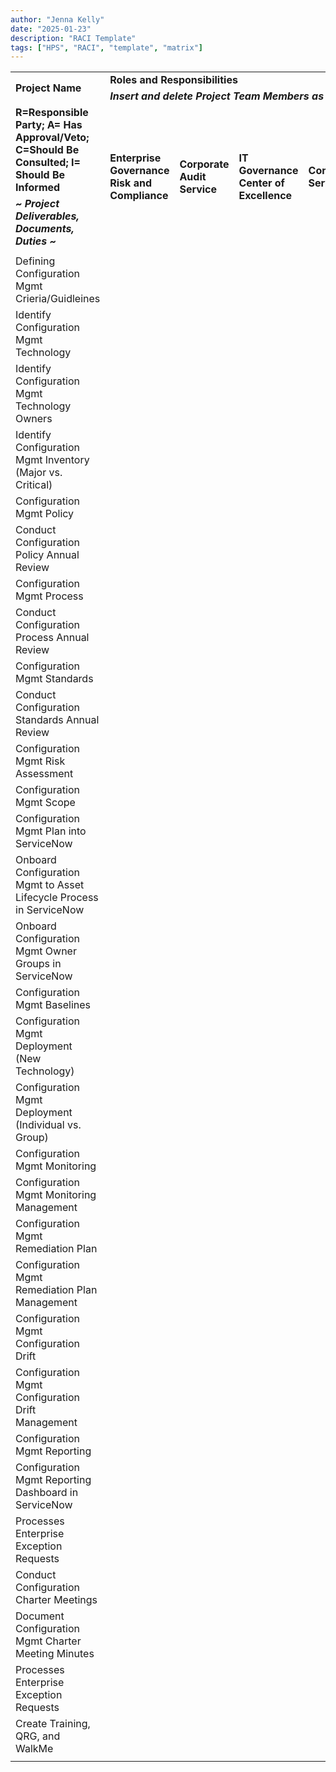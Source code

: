```yaml
---
author: "Jenna Kelly"
date: "2025-01-23"
description: "RACI Template"
tags: ["HPS", "RACI", "template", "matrix"]
---
```


<table>
  <tr>
   <td rowspan="3" ><strong>Project Name</strong>
   </td>
   <td rowspan="2" colspan="18" ><strong>Roles and Responsibilities</strong>
   </td>
   <td rowspan="3" colspan="3" ><strong>Comments</strong>
   </td>
   <td> 
   </td>
   <td>
   </td>
  </tr>
  <tr>
   <td>
   </td>
   <td>
   </td>
  </tr>
  <tr>
   <td colspan="18" ><strong><em>Insert and delete Project Team Members as necessary</em></strong>
   </td>
   <td>
   </td>
   <td>
   </td>
  </tr>
  <tr>
   <td rowspan="4" ><strong>
  R=Responsible Party; 
  A= Has Approval/Veto;
 	C=Should Be Consulted;
  I= Should Be Informed</strong>
   </td>
   <td rowspan="5" ><strong>Enterprise Governance Risk and Compliance</strong>
   </td>
   <td rowspan="5" ><strong>Corporate Audit Service</strong>
   </td>
   <td rowspan="5" ><strong>IT Governance Center of Excellence</strong>
   </td>
   <td rowspan="5" ><strong>Compliance Services</strong>
   </td>
   <td rowspan="5" ><strong>Configuration Mgmt Chair</strong>
   </td>
   <td rowspan="5" ><strong>Configuration Mgmt Coordinator</strong>
   </td>
   <td rowspan="5" ><strong>Configuration Mgmt Charter</strong>
   </td>
   <td rowspan="5" ><strong>Information and Cyber Security</strong>
   </td>
   <td rowspan="5" ><strong>Technology Services</strong>
   </td>
   <td rowspan="5" ><strong>ITAM</strong>
   </td>
   <td rowspan="5" ><strong>ITAM-SVC Mgmt</strong>
   </td>
   <td rowspan="5" ><strong>Training Owners</strong>
   </td>
   <td rowspan="5" ><strong>Planning Owners</strong>
   </td>
   <td rowspan="5" ><strong>Owner Group</strong>
   </td>
   <td rowspan="5" ><strong>Support Group</strong>
   </td>
   <td rowspan="5" ><strong>Monitoring Owners</strong>
   </td>
   <td rowspan="5" ><strong>Monitoring SME's</strong>
   </td>
   <td rowspan="5" colspan="2" >
   </td>
   <td>
   </td>
   <td colspan="2" > 
   </td>
   <td>
   </td>
  </tr>
  <tr>
   <td>
   </td>
   <td colspan="2" > 
   </td>
   <td>
   </td>
  </tr>
  <tr>
   <td>
   </td>
   <td colspan="2" > 
   </td>
   <td>
   </td>
  </tr>
  <tr>
   <td>
   </td>
   <td colspan="2" > 
   </td>
   <td>
   </td>
  </tr>
  <tr>
   <td><strong><em>~ Project Deliverables, Documents, Duties ~</em></strong>
   </td>
   <td>
   </td>
   <td colspan="2" > 
   </td>
   <td>
   </td>
  </tr>
  <tr>
   <td><strong><em> </em></strong>
   </td>
   <td> 
   </td>
   <td> 
   </td>
   <td> 
   </td>
   <td> 
   </td>
   <td> 
   </td>
   <td> 
   </td>
   <td> 
   </td>
   <td> 
   </td>
   <td> 
   </td>
   <td> 
   </td>
   <td> 
   </td>
   <td> 
   </td>
   <td> 
   </td>
   <td> 
   </td>
   <td> 
   </td>
   <td> 
   </td>
   <td> 
   </td>
   <td colspan="2" > 
   </td>
   <td>
   </td>
   <td colspan="2" > 
   </td>
   <td>
   </td>
  </tr>
  <tr>
   <td>Defining Configuration Mgmt Crieria/Guidleines
   </td>
   <td> 
   </td>
   <td> 
   </td>
   <td> 
   </td>
   <td> 
   </td>
   <td> 
   </td>
   <td> 
   </td>
   <td> 
   </td>
   <td> 
   </td>
   <td> 
   </td>
   <td> 
   </td>
   <td> 
   </td>
   <td> 
   </td>
   <td> 
   </td>
   <td> 
   </td>
   <td> 
   </td>
   <td> 
   </td>
   <td> 
   </td>
   <td colspan="2" > 
   </td>
   <td>
   </td>
   <td colspan="2" > 
   </td>
   <td>
   </td>
  </tr>
  <tr>
   <td>Identify Configuration Mgmt Technology
   </td>
   <td> 
   </td>
   <td> 
   </td>
   <td> 
   </td>
   <td> 
   </td>
   <td> 
   </td>
   <td> 
   </td>
   <td> 
   </td>
   <td> 
   </td>
   <td> 
   </td>
   <td> 
   </td>
   <td> 
   </td>
   <td> 
   </td>
   <td> 
   </td>
   <td> 
   </td>
   <td> 
   </td>
   <td> 
   </td>
   <td> 
   </td>
   <td colspan="2" > 
   </td>
   <td>
   </td>
   <td colspan="2" > 
   </td>
   <td>
   </td>
  </tr>
  <tr>
   <td>Identify Configuration Mgmt Technology Owners
   </td>
   <td> 
   </td>
   <td> 
   </td>
   <td> 
   </td>
   <td> 
   </td>
   <td> 
   </td>
   <td> 
   </td>
   <td> 
   </td>
   <td> 
   </td>
   <td> 
   </td>
   <td> 
   </td>
   <td> 
   </td>
   <td> 
   </td>
   <td> 
   </td>
   <td> 
   </td>
   <td> 
   </td>
   <td> 
   </td>
   <td> 
   </td>
   <td colspan="2" > 
   </td>
   <td>
   </td>
   <td colspan="2" > 
   </td>
   <td>
   </td>
  </tr>
  <tr>
   <td>Identify Configuration Mgmt Inventory (Major vs. Critical)
   </td>
   <td> 
   </td>
   <td> 
   </td>
   <td> 
   </td>
   <td> 
   </td>
   <td> 
   </td>
   <td> 
   </td>
   <td> 
   </td>
   <td> 
   </td>
   <td> 
   </td>
   <td> 
   </td>
   <td> 
   </td>
   <td> 
   </td>
   <td> 
   </td>
   <td> 
   </td>
   <td> 
   </td>
   <td> 
   </td>
   <td> 
   </td>
   <td colspan="2" > 
   </td>
   <td>
   </td>
   <td colspan="2" > 
   </td>
   <td>
   </td>
  </tr>
  <tr>
   <td>Configuration Mgmt Policy
   </td>
   <td> 
   </td>
   <td> 
   </td>
   <td> 
   </td>
   <td> 
   </td>
   <td> 
   </td>
   <td> 
   </td>
   <td> 
   </td>
   <td> 
   </td>
   <td> 
   </td>
   <td> 
   </td>
   <td> 
   </td>
   <td> 
   </td>
   <td> 
   </td>
   <td> 
   </td>
   <td> 
   </td>
   <td> 
   </td>
   <td> 
   </td>
   <td colspan="2" > 
   </td>
   <td>
   </td>
   <td colspan="2" > 
   </td>
   <td>
   </td>
  </tr>
  <tr>
   <td>Conduct Configuration Policy Annual Review
   </td>
   <td> 
   </td>
   <td> 
   </td>
   <td> 
   </td>
   <td> 
   </td>
   <td> 
   </td>
   <td> 
   </td>
   <td> 
   </td>
   <td> 
   </td>
   <td> 
   </td>
   <td> 
   </td>
   <td> 
   </td>
   <td> 
   </td>
   <td> 
   </td>
   <td> 
   </td>
   <td> 
   </td>
   <td> 
   </td>
   <td> 
   </td>
   <td colspan="2" > 
   </td>
   <td>
   </td>
   <td colspan="2" > 
   </td>
   <td>
   </td>
  </tr>
  <tr>
   <td>Configuration Mgmt Process
   </td>
   <td> 
   </td>
   <td> 
   </td>
   <td> 
   </td>
   <td> 
   </td>
   <td> 
   </td>
   <td> 
   </td>
   <td> 
   </td>
   <td> 
   </td>
   <td> 
   </td>
   <td> 
   </td>
   <td> 
   </td>
   <td> 
   </td>
   <td> 
   </td>
   <td> 
   </td>
   <td> 
   </td>
   <td> 
   </td>
   <td> 
   </td>
   <td colspan="2" > 
   </td>
   <td>
   </td>
   <td colspan="2" > 
   </td>
   <td>
   </td>
  </tr>
  <tr>
   <td>Conduct Configuration Process Annual Review
   </td>
   <td> 
   </td>
   <td> 
   </td>
   <td> 
   </td>
   <td> 
   </td>
   <td> 
   </td>
   <td> 
   </td>
   <td> 
   </td>
   <td> 
   </td>
   <td> 
   </td>
   <td> 
   </td>
   <td> 
   </td>
   <td> 
   </td>
   <td> 
   </td>
   <td> 
   </td>
   <td> 
   </td>
   <td> 
   </td>
   <td> 
   </td>
   <td colspan="2" > 
   </td>
   <td>
   </td>
   <td colspan="2" > 
   </td>
   <td>
   </td>
  </tr>
  <tr>
   <td>Configuration Mgmt Standards
   </td>
   <td> 
   </td>
   <td> 
   </td>
   <td> 
   </td>
   <td> 
   </td>
   <td> 
   </td>
   <td> 
   </td>
   <td> 
   </td>
   <td> 
   </td>
   <td> 
   </td>
   <td> 
   </td>
   <td> 
   </td>
   <td> 
   </td>
   <td> 
   </td>
   <td> 
   </td>
   <td> 
   </td>
   <td> 
   </td>
   <td> 
   </td>
   <td colspan="2" > 
   </td>
   <td>
   </td>
   <td colspan="2" > 
   </td>
   <td>
   </td>
  </tr>
  <tr>
   <td>Conduct Configuration Standards Annual Review
   </td>
   <td> 
   </td>
   <td> 
   </td>
   <td> 
   </td>
   <td> 
   </td>
   <td> 
   </td>
   <td> 
   </td>
   <td> 
   </td>
   <td> 
   </td>
   <td> 
   </td>
   <td> 
   </td>
   <td> 
   </td>
   <td> 
   </td>
   <td> 
   </td>
   <td> 
   </td>
   <td> 
   </td>
   <td> 
   </td>
   <td> 
   </td>
   <td colspan="2" > 
   </td>
   <td>
   </td>
   <td colspan="2" > 
   </td>
   <td>
   </td>
  </tr>
  <tr>
   <td>Configuration Mgmt Risk Assessment
   </td>
   <td> 
   </td>
   <td> 
   </td>
   <td> 
   </td>
   <td> 
   </td>
   <td> 
   </td>
   <td> 
   </td>
   <td> 
   </td>
   <td> 
   </td>
   <td> 
   </td>
   <td> 
   </td>
   <td> 
   </td>
   <td> 
   </td>
   <td> 
   </td>
   <td> 
   </td>
   <td> 
   </td>
   <td> 
   </td>
   <td> 
   </td>
   <td colspan="2" > 
   </td>
   <td>
   </td>
   <td colspan="2" > 
   </td>
   <td>
   </td>
  </tr>
  <tr>
   <td>Configuration Mgmt Scope
   </td>
   <td> 
   </td>
   <td> 
   </td>
   <td> 
   </td>
   <td> 
   </td>
   <td> 
   </td>
   <td> 
   </td>
   <td> 
   </td>
   <td> 
   </td>
   <td> 
   </td>
   <td> 
   </td>
   <td> 
   </td>
   <td> 
   </td>
   <td> 
   </td>
   <td> 
   </td>
   <td> 
   </td>
   <td> 
   </td>
   <td> 
   </td>
   <td colspan="2" > 
   </td>
   <td>
   </td>
   <td colspan="2" > 
   </td>
   <td>
   </td>
  </tr>
  <tr>
   <td>Configuration Mgmt Plan into ServiceNow
   </td>
   <td> 
   </td>
   <td> 
   </td>
   <td> 
   </td>
   <td> 
   </td>
   <td> 
   </td>
   <td> 
   </td>
   <td> 
   </td>
   <td> 
   </td>
   <td> 
   </td>
   <td> 
   </td>
   <td> 
   </td>
   <td> 
   </td>
   <td> 
   </td>
   <td> 
   </td>
   <td> 
   </td>
   <td> 
   </td>
   <td> 
   </td>
   <td colspan="2" > 
   </td>
   <td>
   </td>
   <td colspan="2" > 
   </td>
   <td>
   </td>
  </tr>
  <tr>
   <td>Onboard Configuration Mgmt to Asset Lifecycle Process in ServiceNow
   </td>
   <td> 
   </td>
   <td> 
   </td>
   <td> 
   </td>
   <td> 
   </td>
   <td> 
   </td>
   <td> 
   </td>
   <td> 
   </td>
   <td> 
   </td>
   <td> 
   </td>
   <td> 
   </td>
   <td> 
   </td>
   <td> 
   </td>
   <td> 
   </td>
   <td> 
   </td>
   <td> 
   </td>
   <td> 
   </td>
   <td> 
   </td>
   <td colspan="2" > 
   </td>
   <td>
   </td>
   <td colspan="2" > 
   </td>
   <td>
   </td>
  </tr>
  <tr>
   <td>Onboard Configuration Mgmt Owner Groups in ServiceNow
   </td>
   <td> 
   </td>
   <td> 
   </td>
   <td> 
   </td>
   <td> 
   </td>
   <td> 
   </td>
   <td> 
   </td>
   <td> 
   </td>
   <td> 
   </td>
   <td> 
   </td>
   <td> 
   </td>
   <td> 
   </td>
   <td> 
   </td>
   <td> 
   </td>
   <td> 
   </td>
   <td> 
   </td>
   <td> 
   </td>
   <td> 
   </td>
   <td colspan="2" > 
   </td>
   <td>
   </td>
   <td colspan="2" > 
   </td>
   <td>
   </td>
  </tr>
  <tr>
   <td>Configuration Mgmt Baselines
   </td>
   <td> 
   </td>
   <td> 
   </td>
   <td> 
   </td>
   <td> 
   </td>
   <td> 
   </td>
   <td> 
   </td>
   <td> 
   </td>
   <td> 
   </td>
   <td> 
   </td>
   <td> 
   </td>
   <td> 
   </td>
   <td> 
   </td>
   <td> 
   </td>
   <td> 
   </td>
   <td> 
   </td>
   <td> 
   </td>
   <td> 
   </td>
   <td colspan="2" > 
   </td>
   <td>
   </td>
   <td colspan="2" > 
   </td>
   <td>
   </td>
  </tr>
  <tr>
   <td>Configuration Mgmt Deployment (New Technology)
   </td>
   <td> 
   </td>
   <td> 
   </td>
   <td> 
   </td>
   <td> 
   </td>
   <td> 
   </td>
   <td> 
   </td>
   <td> 
   </td>
   <td> 
   </td>
   <td> 
   </td>
   <td> 
   </td>
   <td> 
   </td>
   <td> 
   </td>
   <td> 
   </td>
   <td> 
   </td>
   <td> 
   </td>
   <td> 
   </td>
   <td> 
   </td>
   <td colspan="2" > 
   </td>
   <td>
   </td>
   <td colspan="2" > 
   </td>
   <td>
   </td>
  </tr>
  <tr>
   <td>Configuration Mgmt Deployment (Individual vs. Group)
   </td>
   <td> 
   </td>
   <td> 
   </td>
   <td> 
   </td>
   <td> 
   </td>
   <td> 
   </td>
   <td> 
   </td>
   <td> 
   </td>
   <td> 
   </td>
   <td> 
   </td>
   <td> 
   </td>
   <td> 
   </td>
   <td> 
   </td>
   <td> 
   </td>
   <td> 
   </td>
   <td> 
   </td>
   <td> 
   </td>
   <td> 
   </td>
   <td colspan="2" > 
   </td>
   <td>
   </td>
   <td colspan="2" > 
   </td>
   <td>
   </td>
  </tr>
  <tr>
   <td>Configuration Mgmt Monitoring
   </td>
   <td> 
   </td>
   <td> 
   </td>
   <td> 
   </td>
   <td> 
   </td>
   <td> 
   </td>
   <td> 
   </td>
   <td> 
   </td>
   <td> 
   </td>
   <td> 
   </td>
   <td> 
   </td>
   <td> 
   </td>
   <td> 
   </td>
   <td> 
   </td>
   <td> 
   </td>
   <td> 
   </td>
   <td> 
   </td>
   <td> 
   </td>
   <td colspan="2" > 
   </td>
   <td>
   </td>
   <td colspan="2" > 
   </td>
   <td>
   </td>
  </tr>
  <tr>
   <td>Configuration Mgmt Monitoring Management
   </td>
   <td> 
   </td>
   <td> 
   </td>
   <td> 
   </td>
   <td> 
   </td>
   <td> 
   </td>
   <td> 
   </td>
   <td> 
   </td>
   <td> 
   </td>
   <td> 
   </td>
   <td> 
   </td>
   <td> 
   </td>
   <td> 
   </td>
   <td> 
   </td>
   <td> 
   </td>
   <td> 
   </td>
   <td> 
   </td>
   <td> 
   </td>
   <td colspan="2" > 
   </td>
   <td>
   </td>
   <td colspan="2" > 
   </td>
   <td>
   </td>
  </tr>
  <tr>
   <td>Configuration Mgmt Remediation Plan
   </td>
   <td> 
   </td>
   <td> 
   </td>
   <td> 
   </td>
   <td> 
   </td>
   <td> 
   </td>
   <td> 
   </td>
   <td> 
   </td>
   <td> 
   </td>
   <td> 
   </td>
   <td> 
   </td>
   <td> 
   </td>
   <td> 
   </td>
   <td> 
   </td>
   <td> 
   </td>
   <td> 
   </td>
   <td> 
   </td>
   <td> 
   </td>
   <td colspan="2" > 
   </td>
   <td>
   </td>
   <td colspan="2" > 
   </td>
   <td>
   </td>
  </tr>
  <tr>
   <td>Configuration Mgmt Remediation Plan Management
   </td>
   <td> 
   </td>
   <td> 
   </td>
   <td> 
   </td>
   <td> 
   </td>
   <td> 
   </td>
   <td> 
   </td>
   <td> 
   </td>
   <td> 
   </td>
   <td> 
   </td>
   <td> 
   </td>
   <td> 
   </td>
   <td> 
   </td>
   <td> 
   </td>
   <td> 
   </td>
   <td> 
   </td>
   <td> 
   </td>
   <td> 
   </td>
   <td colspan="2" > 
   </td>
   <td>
   </td>
   <td colspan="2" > 
   </td>
   <td>
   </td>
  </tr>
  <tr>
   <td>Configuration Mgmt Configuration Drift
   </td>
   <td> 
   </td>
   <td> 
   </td>
   <td> 
   </td>
   <td> 
   </td>
   <td> 
   </td>
   <td> 
   </td>
   <td> 
   </td>
   <td> 
   </td>
   <td> 
   </td>
   <td> 
   </td>
   <td> 
   </td>
   <td> 
   </td>
   <td> 
   </td>
   <td> 
   </td>
   <td> 
   </td>
   <td> 
   </td>
   <td> 
   </td>
   <td colspan="2" > 
   </td>
   <td>
   </td>
   <td colspan="2" > 
   </td>
   <td>
   </td>
  </tr>
  <tr>
   <td>Configuration Mgmt Configuration Drift Management
   </td>
   <td> 
   </td>
   <td> 
   </td>
   <td> 
   </td>
   <td> 
   </td>
   <td> 
   </td>
   <td> 
   </td>
   <td> 
   </td>
   <td> 
   </td>
   <td> 
   </td>
   <td> 
   </td>
   <td> 
   </td>
   <td> 
   </td>
   <td> 
   </td>
   <td> 
   </td>
   <td> 
   </td>
   <td> 
   </td>
   <td> 
   </td>
   <td colspan="2" > 
   </td>
   <td>
   </td>
   <td colspan="2" > 
   </td>
   <td>
   </td>
  </tr>
  <tr>
   <td>Configuration Mgmt Reporting
   </td>
   <td> 
   </td>
   <td> 
   </td>
   <td> 
   </td>
   <td> 
   </td>
   <td> 
   </td>
   <td> 
   </td>
   <td> 
   </td>
   <td> 
   </td>
   <td> 
   </td>
   <td> 
   </td>
   <td> 
   </td>
   <td> 
   </td>
   <td> 
   </td>
   <td> 
   </td>
   <td> 
   </td>
   <td> 
   </td>
   <td> 
   </td>
   <td colspan="2" > 
   </td>
   <td>
   </td>
   <td colspan="2" > 
   </td>
   <td>
   </td>
  </tr>
  <tr>
   <td>Configuration Mgmt Reporting Dashboard in ServiceNow
   </td>
   <td> 
   </td>
   <td> 
   </td>
   <td> 
   </td>
   <td> 
   </td>
   <td> 
   </td>
   <td> 
   </td>
   <td> 
   </td>
   <td> 
   </td>
   <td> 
   </td>
   <td> 
   </td>
   <td> 
   </td>
   <td> 
   </td>
   <td> 
   </td>
   <td> 
   </td>
   <td> 
   </td>
   <td> 
   </td>
   <td> 
   </td>
   <td colspan="2" > 
   </td>
   <td>
   </td>
   <td colspan="2" > 
   </td>
   <td>
   </td>
  </tr>
  <tr>
   <td>Processes Enterprise Exception Requests
   </td>
   <td> 
   </td>
   <td> 
   </td>
   <td> 
   </td>
   <td> 
   </td>
   <td> 
   </td>
   <td> 
   </td>
   <td> 
   </td>
   <td> 
   </td>
   <td> 
   </td>
   <td> 
   </td>
   <td> 
   </td>
   <td> 
   </td>
   <td> 
   </td>
   <td> 
   </td>
   <td> 
   </td>
   <td> 
   </td>
   <td> 
   </td>
   <td colspan="2" > 
   </td>
   <td>
   </td>
   <td colspan="2" > 
   </td>
   <td>
   </td>
  </tr>
  <tr>
   <td>Conduct Configuration Charter Meetings
   </td>
   <td> 
   </td>
   <td> 
   </td>
   <td> 
   </td>
   <td> 
   </td>
   <td> 
   </td>
   <td> 
   </td>
   <td> 
   </td>
   <td> 
   </td>
   <td> 
   </td>
   <td> 
   </td>
   <td> 
   </td>
   <td> 
   </td>
   <td> 
   </td>
   <td> 
   </td>
   <td> 
   </td>
   <td> 
   </td>
   <td> 
   </td>
   <td colspan="2" > 
   </td>
   <td>
   </td>
   <td colspan="2" > 
   </td>
   <td>
   </td>
  </tr>
  <tr>
   <td>Document Configuration Mgmt Charter Meeting Minutes
   </td>
   <td> 
   </td>
   <td> 
   </td>
   <td> 
   </td>
   <td> 
   </td>
   <td> 
   </td>
   <td> 
   </td>
   <td> 
   </td>
   <td> 
   </td>
   <td> 
   </td>
   <td> 
   </td>
   <td> 
   </td>
   <td> 
   </td>
   <td> 
   </td>
   <td> 
   </td>
   <td> 
   </td>
   <td> 
   </td>
   <td> 
   </td>
   <td colspan="2" > 
   </td>
   <td>
   </td>
   <td colspan="2" > 
   </td>
   <td>
   </td>
  </tr>
  <tr>
   <td>Processes Enterprise Exception Requests
   </td>
   <td> 
   </td>
   <td> 
   </td>
   <td> 
   </td>
   <td> 
   </td>
   <td> 
   </td>
   <td> 
   </td>
   <td> 
   </td>
   <td> 
   </td>
   <td> 
   </td>
   <td> 
   </td>
   <td> 
   </td>
   <td> 
   </td>
   <td> 
   </td>
   <td> 
   </td>
   <td> 
   </td>
   <td> 
   </td>
   <td> 
   </td>
   <td colspan="2" > 
   </td>
   <td>
   </td>
   <td colspan="2" > 
   </td>
   <td>
   </td>
  </tr>
  <tr>
   <td>Create Training, QRG, and WalkMe
   </td>
   <td> 
   </td>
   <td> 
   </td>
   <td> 
   </td>
   <td> 
   </td>
   <td> 
   </td>
   <td> 
   </td>
   <td> 
   </td>
   <td> 
   </td>
   <td> 
   </td>
   <td> 
   </td>
   <td> 
   </td>
   <td> 
   </td>
   <td> 
   </td>
   <td> 
   </td>
   <td> 
   </td>
   <td> 
   </td>
   <td> 
   </td>
   <td colspan="2" > 
   </td>
   <td>
   </td>
   <td colspan="2" > 
   </td>
   <td>
   </td>
  </tr>
  <tr>
   <td>
   </td>
   <td>
   </td>
   <td>
   </td>
   <td>
   </td>
   <td>
   </td>
   <td>
   </td>
   <td>
   </td>
   <td>
   </td>
   <td>
   </td>
   <td>
   </td>
   <td>
   </td>
   <td>
   </td>
   <td>
   </td>
   <td>
   </td>
   <td>
   </td>
   <td>
   </td>
   <td>
   </td>
   <td>
   </td>
   <td>
   </td>
   <td>
   </td>
   <td>
   </td>
   <td>
   </td>
   <td>
   </td>
   <td> 
   </td>
  </tr>
</table>
